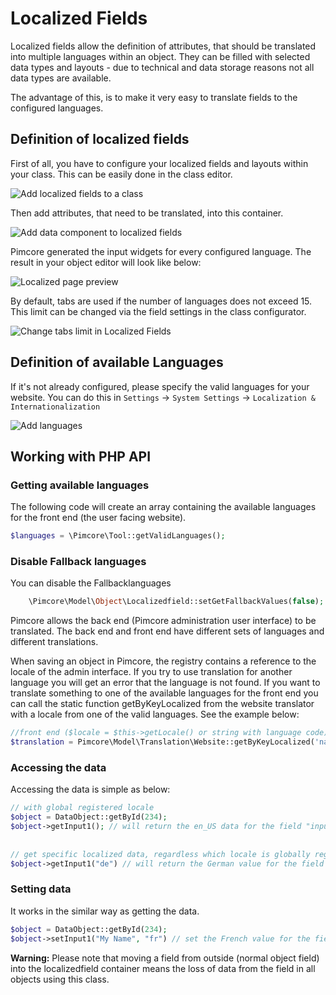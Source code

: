 # Localized Fields

Localized fields allow the definition of attributes, that should be translated into multiple languages within an object. 
They can be filled with selected data types and layouts - due to technical and data storage reasons not all data types are
available. 

The advantage of this, is to make it very easy to translate fields to the configured languages.

## Definition of localized fields

First of all, you have to configure your localized fields and layouts within your class. This can be easily done in 
the class editor.

![Add localized fields to a class](../../../img/Objects_LocalizedFields_add_data_component.png)

Then add attributes, that need to be translated, into this container. 

![Add data component to localized fields](../../../img/Objects_LocalizedFields_add_inputs_to_lf.png)

Pimcore generated the input widgets for every configured language. 
The result in your object editor will look like below:

![Localized page preview](../../../img/Objects_LocalizedFields_page_preview.png)

By default, tabs are used if the number of languages does not exceed 15. 
This limit can be changed via the field settings in the class configurator.

![Change tabs limit in Localized Fields](../../../img/Objects_LocalizedFields_change_tabs_limit.png)

## Definition of available Languages
If it's not already configured, please specify the valid languages for your website. 
You can do this in `Settings` -> `System Settings` -> `Localization & Internationalization`

![Add languages](../../../img/Objects_LocalizedFields_add_language.png)


## Working with PHP API

### Getting available languages ###

The following code will create an array containing the available languages for the front end (the user facing website). 

```php
$languages = \Pimcore\Tool::getValidLanguages();
```

### Disable Fallback languages ###

You can disable the Fallbacklanguages

```php
    \Pimcore\Model\Object\Localizedfield::setGetFallbackValues(false);
```

Pimcore allows the back end (Pimcore administration user interface) to be translated. The back end and front end have different sets of languages and different translations.

When saving an object in Pimcore, the registry contains a reference to the locale of the admin interface. If you try to use  translation for another language you will get an error that the language is not found. If you want to translate something to one of the available languages for the front end you can call the static function getByKeyLocalized from the website translator with a locale from one of the valid languages. See the example below:

```php
//front end ($locale = $this->getLocale() or string with language code)
$translation = Pimcore\Model\Translation\Website::getByKeyLocalized('name-of-translation-key', $locale);
```

### Accessing the data

Accessing the data is simple as below:

```php
// with global registered locale
$object = DataObject::getById(234);
$object->getInput1(); // will return the en_US data for the field "input1"
 
 
// get specific localized data, regardless which locale is globally registered
$object->getInput1("de") // will return the German value for the field "input1"
```

### Setting data

It works in the similar way as getting the data.

```php
$object = DataObject::getById(234);
$object->setInput1("My Name", "fr") // set the French value for the field "input1"
```

**Warning:** Please note that moving a field from outside (normal object field) into the localizedfield container means 
the loss of data from the field in all objects using this class.
